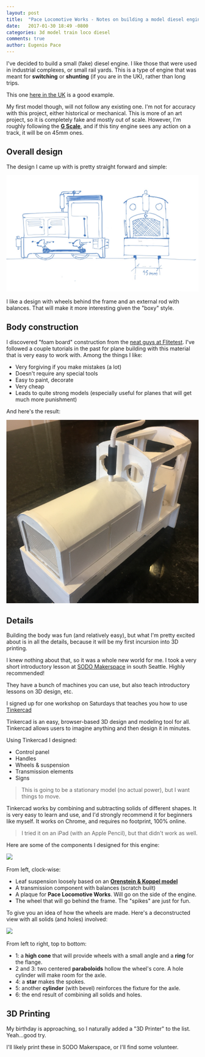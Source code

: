 ```yaml
---
layout: post
title:  "Pace Locomotive Works - Notes on building a model diesel engine from scratch"
date:   2017-01-30 18:49 -0800
categories: 3d model train loco diesel
comments: true
author: Eugenio Pace
---
```


I've decided to build a small (fake) diesel engine. I like those that were used in industrial complexes, or small rail yards. This is a type of engine that was meant for **switching** or **shunting** (if you are in the UK), rather than long trips.

This one [here in the UK](http://c9425687.myzen.co.uk/MRT2/index.php/museum-collection/95-general/museum/233-diesel-loco-jf3900002) is a good example.

My first model though, will not follow any existing one. I'm not for accuracy with this project, either historical or mechanical. This is more of an art project, so it is completely fake and mostly out of scale. However, I'm roughly following the **[G Scale](https://en.wikipedia.org/wiki/G_scale)**, and if this tiny engine sees any action on a track, it will be on 45mm ones.

## Overall design

The design I came up with is pretty straight forward and simple:

![](/media/plw-model1-draft.png)

I like a design with wheels behind the frame and an external rod with balances. That will make it more interesting given the "boxy" style.

## Body construction

I discovered "foam board" construction from the [neat guys at Flitetest](http://www.flitetest.com/). I've followed a couple tutorials in the past for plane building with this material that is very easy to work with. Among the things I like:

* Very forgiving if you make mistakes (a lot)
* Doesn't require any special tools
* Easy to paint, decorate
* Very cheap
* Leads to quite strong models (especially useful for planes that will get much more punishment)

And here's the result:

![](/media/plw-model1-prototype.png)

## Details

Building the body was fun (and relatively easy), but what I'm pretty excited about is in all the details, because it will be my first incursion into 3D printing.

I knew nothing about that, so it was a whole new world for me. I took a very short introductory lesson at [SODO Makerspace](http://sodo.ms/) in south Seattle. Highly recommended!

They have a bunch of machines you can use, but also teach introductory lessons on 3D design, etc.

I signed up for one workshop on Saturdays that teaches you how to use [Tinkercad](https://www.tinkercad.com/)

Tinkercad is an easy, browser-based 3D design and modeling tool for all. Tinkercad allows users to imagine anything and then design it in minutes.

Using Tinkercad I designed:

* Control panel
* Handles
* Wheels & suspension
* Transmission elements
* Signs

> This is going to be a stationary model (no actual power), but I want things to move. 

Tinkercad works by combining and subtracting solids of different shapes. It is very easy to learn and use, and I'd strongly recommend it for beginners like myself. It works on Chrome, and requires no footprint, 100% online. 

> I tried it on an iPad (with an Apple Pencil), but that didn't work as well.

Here are some of the components I designed for this engine:

![](https://docs.google.com/drawings/d/1t2X9TA8-D30cAygtSdOfjuOhz-zCuER45b2tXLRtzL8/pub?w=816&h=667)

From left, clock-wise:

* Leaf suspension loosely based on an **[Orenstein & Koppel model](https://de.wikipedia.org/wiki/Orenstein_%26_Koppel)**
* A transmission component with balances (scratch built)
* A plaque for **Pace Locomotive Works**. Will go on the side of the engine.
* The wheel that will go behind the frame. The "spikes" are just for fun.

To give you an idea of how the wheels are made. Here's a deconstructed view with all solids (and holes) involved:

![](https://docs.google.com/drawings/d/1AVipPiO619foOm5IU8xkcI8saqVKkoxF6Rtyl4dNcHw/pub?w=800&h=1060)

From left to right, top to bottom:

* 1: a **high cone** that will provide wheels with a small angle and a **ring** for the flange.
* 2 and 3: two centered **paraboloids** hollow the wheel's core. A hole cylinder will make room for the axle.
* 4: a **star** makes the spokes.
* 5: another **cylinder** (with bevel) reinforces the fixture for the axle.
* 6: the end result of combining all solids and holes. 

## 3D Printing

My birthday is approaching, so I naturally added a "3D Printer" to the list. Yeah...good try.

I'll likely print these in SODO Makerspace, or I'll find some volunteer. 


